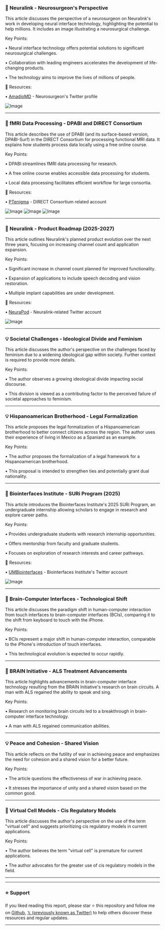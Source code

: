 ### 🤖 Neuralink - Neurosurgeon's Perspective

This article discusses the perspective of a neurosurgeon on Neuralink's work in developing neural interface technology, highlighting the potential to help millions.  It includes an image illustrating a neurosurgical challenge.

Key Points:

• Neural interface technology offers potential solutions to significant neurosurgical challenges.


• Collaboration with leading engineers accelerates the development of life-changing products.


• The technology aims to improve the lives of millions of people.


🔗 Resources:

• [AmadioMD](https://x.com/AmadioMD) - Neurosurgeon's Twitter profile


![Image](https://pbs.twimg.com/media/GudZXwzWEAA17WV.jpg)


---

### 🤖 fMRI Data Processing - DPABI and DIRECT Consortium

This article describes the use of DPABI (and its surface-based version, DPABI-Surf) in the DIRECT Consortium for processing functional MRI data. It explains how students process data locally using a free online course.

Key Points:

• DPABI streamlines fMRI data processing for research.


•  A free online course enables accessible data processing for students.


• Local data processing facilitates efficient workflow for large consortia.


🔗 Resources:

• [PTenigma](https://x.com/PTenigma) -  DIRECT Consortium related account


![Image](https://pbs.twimg.com/media/GufVBbHWQAADpB5?format=jpg&name=small)
![Image](https://pbs.twimg.com/media/GufVBbCWoAAdF4L?format=jpg&name=small)
![Image](https://pbs.twimg.com/media/GufVBbFWEAAJYI8?format=jpg&name=small)


---

### 🚀 Neuralink - Product Roadmap (2025-2027)

This article outlines Neuralink's planned product evolution over the next three years, focusing on increasing channel count and application expansion.

Key Points:

• Significant increase in channel count planned for improved functionality.


• Expansion of applications to include speech decoding and vision restoration.


• Multiple implant capabilities are under development.


🔗 Resources:

• [NeuraPod](https://x.com/NeuraPod) - Neuralink-related Twitter account


![Image](https://pbs.twimg.com/media/GugIHTxbsAAEws_.jpg)


---

### 💡 Societal Challenges - Ideological Divide and Feminism

This article discusses the author's perspective on the challenges faced by feminism due to a widening ideological gap within society.  Further context is required to provide more details.

Key Points:

• The author observes a growing ideological divide impacting social discourse.


• This division is viewed as a contributing factor to the perceived failure of societal approaches to feminism.


---

### 💡  Hispanoamerican Brotherhood - Legal Formalization

This article proposes the legal formalization of a Hispanoamerican brotherhood to better connect citizens across the region. The author uses their experience of living in Mexico as a Spaniard as an example.

Key Points:

• The author proposes the formalization of a legal framework for a Hispanoamerican brotherhood.


• This proposal is intended to strengthen ties and potentially grant dual nationality.


---

### 🚀 Biointerfaces Institute - SURi Program (2025)

This article introduces the Biointerfaces Institute's 2025 SURi Program, an undergraduate internship allowing scholars to engage in research and explore career paths.

Key Points:

• Provides undergraduate students with research internship opportunities.


• Offers mentorship from faculty and graduate students.


• Focuses on exploration of research interests and career pathways.


🔗 Resources:

• [UMBiointerfaces](https://x.com/UMBiointerfaces) -  Biointerfaces Institute's Twitter account


![Image](https://pbs.twimg.com/media/Gt1WEz3WwAAjJ5H?format=jpg&name=small)


---

### 🤖 Brain-Computer Interfaces - Technological Shift

This article discusses the paradigm shift in human-computer interaction from touch interfaces to brain-computer interfaces (BCIs), comparing it to the shift from keyboard to touch with the iPhone.

Key Points:

• BCIs represent a major shift in human-computer interaction, comparable to the iPhone's introduction of touch interfaces.


• This technological evolution is expected to occur rapidly.


---

### 🤖 BRAIN Initiative - ALS Treatment Advancements

This article highlights advancements in brain-computer interface technology resulting from the BRAIN Initiative's research on brain circuits.  A man with ALS regained the ability to speak and sing.

Key Points:

•  Research on monitoring brain circuits led to a breakthrough in brain-computer interface technology.


• A man with ALS regained communication abilities.


---

### 💡 Peace and Cohesion - Shared Vision

This article reflects on the futility of war in achieving peace and emphasizes the need for cohesion and a shared vision for a better future.

Key Points:

• The article questions the effectiveness of war in achieving peace.


• It stresses the importance of unity and a shared vision based on the common good.


---

### 🤖 Virtual Cell Models -  Cis Regulatory Models

This article discusses the author's perspective on the use of the term "virtual cell" and suggests prioritizing cis regulatory models in current applications.

Key Points:

• The author believes the term "virtual cell" is premature for current applications.


• The author advocates for the greater use of cis regulatory models in the field.


---


---

### ⭐️ Support

If you liked reading this report, please star ⭐️ this repository and follow me on [Github](https://github.com/Drix10), [𝕏 (previously known as Twitter)](https://x.com/DRIX_10_) to help others discover these resources and regular updates.

---